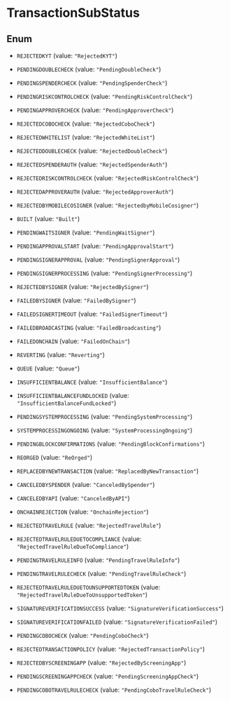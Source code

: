 

# TransactionSubStatus

## Enum


* `REJECTEDKYT` (value: `"RejectedKYT"`)

* `PENDINGDOUBLECHECK` (value: `"PendingDoubleCheck"`)

* `PENDINGSPENDERCHECK` (value: `"PendingSpenderCheck"`)

* `PENDINGRISKCONTROLCHECK` (value: `"PendingRiskControlCheck"`)

* `PENDINGAPPROVERCHECK` (value: `"PendingApproverCheck"`)

* `REJECTEDCOBOCHECK` (value: `"RejectedCoboCheck"`)

* `REJECTEDWHITELIST` (value: `"RejectedWhiteList"`)

* `REJECTEDDOUBLECHECK` (value: `"RejectedDoubleCheck"`)

* `REJECTEDSPENDERAUTH` (value: `"RejectedSpenderAuth"`)

* `REJECTEDRISKCONTROLCHECK` (value: `"RejectedRiskControlCheck"`)

* `REJECTEDAPPROVERAUTH` (value: `"RejectedApproverAuth"`)

* `REJECTEDBYMOBILECOSIGNER` (value: `"RejectedbyMobileCosigner"`)

* `BUILT` (value: `"Built"`)

* `PENDINGWAITSIGNER` (value: `"PendingWaitSigner"`)

* `PENDINGAPPROVALSTART` (value: `"PendingApprovalStart"`)

* `PENDINGSIGNERAPPROVAL` (value: `"PendingSignerApproval"`)

* `PENDINGSIGNERPROCESSING` (value: `"PendingSignerProcessing"`)

* `REJECTEDBYSIGNER` (value: `"RejectedBySigner"`)

* `FAILEDBYSIGNER` (value: `"FailedBySigner"`)

* `FAILEDSIGNERTIMEOUT` (value: `"FailedSignerTimeout"`)

* `FAILEDBROADCASTING` (value: `"FailedBroadcasting"`)

* `FAILEDONCHAIN` (value: `"FailedOnChain"`)

* `REVERTING` (value: `"Reverting"`)

* `QUEUE` (value: `"Queue"`)

* `INSUFFICIENTBALANCE` (value: `"InsufficientBalance"`)

* `INSUFFICIENTBALANCEFUNDLOCKED` (value: `"InsufficientBalanceFundLocked"`)

* `PENDINGSYSTEMPROCESSING` (value: `"PendingSystemProcessing"`)

* `SYSTEMPROCESSINGONGOING` (value: `"SystemProcessingOngoing"`)

* `PENDINGBLOCKCONFIRMATIONS` (value: `"PendingBlockConfirmations"`)

* `REORGED` (value: `"ReOrged"`)

* `REPLACEDBYNEWTRANSACTION` (value: `"ReplacedByNewTransaction"`)

* `CANCELEDBYSPENDER` (value: `"CanceledBySpender"`)

* `CANCELEDBYAPI` (value: `"CanceledByAPI"`)

* `ONCHAINREJECTION` (value: `"OnchainRejection"`)

* `REJECTEDTRAVELRULE` (value: `"RejectedTravelRule"`)

* `REJECTEDTRAVELRULEDUETOCOMPLIANCE` (value: `"RejectedTravelRuleDueToCompliance"`)

* `PENDINGTRAVELRULEINFO` (value: `"PendingTravelRuleInfo"`)

* `PENDINGTRAVELRULECHECK` (value: `"PendingTravelRuleCheck"`)

* `REJECTEDTRAVELRULEDUETOUNSUPPORTEDTOKEN` (value: `"RejectedTravelRuleDueToUnsupportedToken"`)

* `SIGNATUREVERIFICATIONSUCCESS` (value: `"SignatureVerificationSuccess"`)

* `SIGNATUREVERIFICATIONFAILED` (value: `"SignatureVerificationFailed"`)

* `PENDINGCOBOCHECK` (value: `"PendingCoboCheck"`)

* `REJECTEDTRANSACTIONPOLICY` (value: `"RejectedTransactionPolicy"`)

* `REJECTEDBYSCREENINGAPP` (value: `"RejectedByScreeningApp"`)

* `PENDINGSCREENINGAPPCHECK` (value: `"PendingScreeningAppCheck"`)

* `PENDINGCOBOTRAVELRULECHECK` (value: `"PendingCoboTravelRuleCheck"`)



